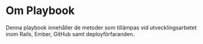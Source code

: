 # Om Playbook
Denna playbook innehåller de metoder som tillämpas vid utvecklingsarbetet inom Rails, Ember, GitHub samt deployförfaranden. 